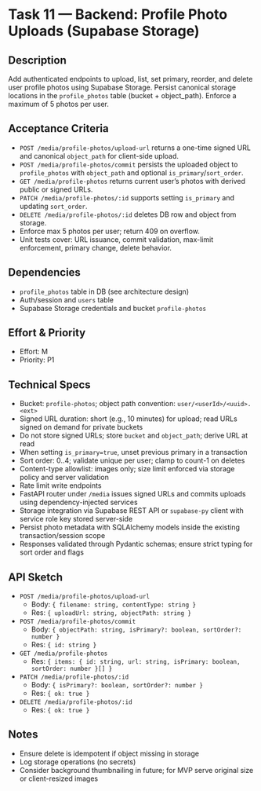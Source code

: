 # Task 11 — Backend: Profile Photo Uploads (Supabase Storage)

## Description
Add authenticated endpoints to upload, list, set primary, reorder, and delete user profile photos using Supabase Storage. Persist canonical storage locations in the `profile_photos` table (bucket + object_path). Enforce a maximum of 5 photos per user.

## Acceptance Criteria
- `POST /media/profile-photos/upload-url` returns a one-time signed URL and canonical `object_path` for client-side upload.
- `POST /media/profile-photos/commit` persists the uploaded object to `profile_photos` with `object_path` and optional `is_primary`/`sort_order`.
- `GET /media/profile-photos` returns current user’s photos with derived public or signed URLs.
- `PATCH /media/profile-photos/:id` supports setting `is_primary` and updating `sort_order`.
- `DELETE /media/profile-photos/:id` deletes DB row and object from storage.
- Enforce max 5 photos per user; return 409 on overflow.
- Unit tests cover: URL issuance, commit validation, max-limit enforcement, primary change, delete behavior.

## Dependencies
- `profile_photos` table in DB (see architecture design)
- Auth/session and `users` table
- Supabase Storage credentials and bucket `profile-photos`

## Effort & Priority
- Effort: M
- Priority: P1

## Technical Specs
- Bucket: `profile-photos`; object path convention: `user/<userId>/<uuid>.<ext>`
- Signed URL duration: short (e.g., 10 minutes) for upload; read URLs signed on demand for private buckets
- Do not store signed URLs; store `bucket` and `object_path`; derive URL at read
- When setting `is_primary=true`, unset previous primary in a transaction
- Sort order: 0..4; validate unique per user; clamp to count-1 on deletes
- Content-type allowlist: images only; size limit enforced via storage policy and server validation
- Rate limit write endpoints
- FastAPI router under `/media` issues signed URLs and commits uploads using dependency-injected services
- Storage integration via Supabase REST API or `supabase-py` client with service role key stored server-side
- Persist photo metadata with SQLAlchemy models inside the existing transaction/session scope
- Responses validated through Pydantic schemas; ensure strict typing for sort order and flags

## API Sketch
- `POST /media/profile-photos/upload-url`
  - Body: `{ filename: string, contentType: string }`
  - Res: `{ uploadUrl: string, objectPath: string }`
- `POST /media/profile-photos/commit`
  - Body: `{ objectPath: string, isPrimary?: boolean, sortOrder?: number }`
  - Res: `{ id: string }`
- `GET /media/profile-photos`
  - Res: `{ items: { id: string, url: string, isPrimary: boolean, sortOrder: number }[] }`
- `PATCH /media/profile-photos/:id`
  - Body: `{ isPrimary?: boolean, sortOrder?: number }`
  - Res: `{ ok: true }`
- `DELETE /media/profile-photos/:id`
  - Res: `{ ok: true }`

## Notes
- Ensure delete is idempotent if object missing in storage
- Log storage operations (no secrets)
- Consider background thumbnailing in future; for MVP serve original size or client-resized images
